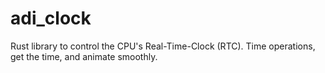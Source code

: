 # adi_clock
Rust library to control the CPU's Real-Time-Clock (RTC).  Time operations, get
the time, and animate smoothly.
